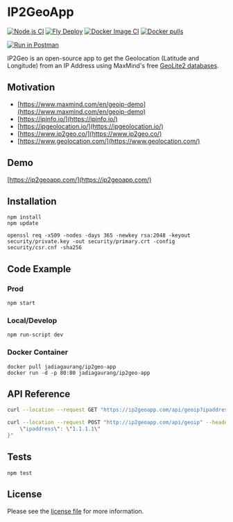 # IP2GeoApp

[![Node.js CI](https://github.com/jadiagaurang/IP2GeoApp/actions/workflows/node.js.yml/badge.svg)](https://github.com/jadiagaurang/IP2GeoApp/actions/workflows/node.js.yml)
[![Fly Deploy](https://github.com/jadiagaurang/IP2GeoApp/actions/workflows/fly-deploy.yml/badge.svg)](https://github.com/jadiagaurang/IP2GeoApp/actions/workflows/fly-deploy.yml)
[![Docker Image CI](https://github.com/jadiagaurang/IP2GeoApp/actions/workflows/docker-image.yml/badge.svg)](https://github.com/jadiagaurang/IP2GeoApp/actions/workflows/docker-image.yml)
[![Docker pulls](https://img.shields.io/docker/pulls/jadiagaurang/ip2geo-app.svg?logo=docker)](https://hub.docker.com/r/jadiagaurang/ip2geo-app/)

[![Run in Postman](https://run.pstmn.io/button.svg)](https://god.gw.postman.com/run-collection/989-512a9e69-374a-4b6d-8210-c9e55b32f633?action=collection%2Ffork&collection-url=entityId%3D989-512a9e69-374a-4b6d-8210-c9e55b32f633%26entityType%3Dcollection%26workspaceId%3Dd2a3c361-a7be-40bd-b6cf-14577d649e88#?env%5BPROD%5D=W3sia2V5IjoiQXBwSG9zdCIsInZhbHVlIjoiaHR0cHM6Ly93d3cuaXAyZ2VvYXBwLmNvbSIsImVuYWJsZWQiOnRydWUsInR5cGUiOiJkZWZhdWx0Iiwic2Vzc2lvblZhbHVlIjoiaHR0cHM6Ly93d3cuaXAyZ2VvYXBwLmNvbSIsInNlc3Npb25JbmRleCI6MH1d)

IP2Geo is an open-source app to get the Geolocation (Latitude and Longitude) from an IP Address using MaxMind's free [GeoLite2 databases](https://dev.maxmind.com/geoip/geoip2/geolite2/).

## Motivation

* [https://www.maxmind.com/en/geoip-demo](https://www.maxmind.com/en/geoip-demo)
* [https://ipinfo.io/](https://ipinfo.io/)
* [https://ipgeolocation.io/](https://ipgeolocation.io/)
* [https://www.ip2geo.co/](https://www.ip2geo.co/)
* [https://www.geolocation.com/](https://www.geolocation.com/)

## Demo

[https://ip2geoapp.com/](https://ip2geoapp.com/)

## Installation

```base
npm install
npm update

openssl req -x509 -nodes -days 365 -newkey rsa:2048 -keyout security/private.key -out security/primary.crt -config security/csr.cnf -sha256
```

## Code Example

### Prod

```base
npm start
```

### Local/Develop

```base
npm run-script dev
```

### Docker Container

```base
docker pull jadiagaurang/ip2geo-app
docker run -d -p 80:80 jadiagaurang/ip2geo-app
```

## API Reference

```bash
curl --location --request GET "https://ip2geoapp.com/api/geoip?ipaddress=8.8.4.4"
```

```bash
curl --location --request POST "http://ip2geoapp.com/api/geoip" --header "Content-Type: application/json" --data-raw "{
    \"ipaddress\": \"1.1.1.1\"
}"
```

## Tests

```base
npm test
```

## License

Please see the [license file](https://github.com/jadiagaurang/IP2GeoApp/blob/main/LICENSE) for more information.
